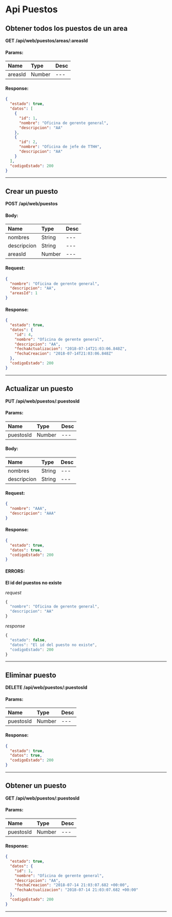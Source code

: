 # Api Puestos

## Obtener todos los puestos de un area

__GET__ __/api/web/puestos/areas/:areasId__


#### Params:
| Name       | Type    | Desc |
| :--------- | :------ | :-------|
| areasId | Number |   ---   |
	

#### Response:

```json
{
  "estado": true,
  "datos": [
    {
      "id": 1,
      "nombre": "Oficina de gerente general",
      "descripcion": "AA"
    },
    {
      "id": 2,
      "nombre": "Oficina de jefe de TTHH",
      "descripcion": "AA"
    }
  ],
  "codigoEstado": 200
}
```


___



## Crear un puesto

__POST__ __/api/web/puestos__


#### Body:
| Name       | Type    | Desc |
| :--------- | :------ | :-------| 
|  nombres  | String  |   ---   | 
|  descripcion  | String  |   ---   | 
|  areasId  | Number  |   ---   | 

#### Request:

```json
{
  "nombre": "Oficina de gerente general",
  "descripcion": "AA",
  "areasId": 1
}
```

#### Response:

```json
{
  "estado": true,
  "datos": {
    "id": 4,
    "nombre": "Oficina de gerente general",
    "descripcion": "AA",
    "fechaActualizacion": "2018-07-14T21:03:06.848Z",
    "fechaCreacion": "2018-07-14T21:03:06.848Z"
  },
  "codigoEstado": 200
}
```


___



## Actualizar un puesto

__PUT__ __/api/web/puestos/:puestosId__


#### Params:
| Name       | Type    | Desc |
| :--------- | :------ | :-------|
| puestosId | Number |   ---   |
	

#### Body:
| Name       | Type    | Desc |
| :--------- | :------ | :-------| 
|  nombres  | String  |   ---   | 
|  descripcion  | String  |   ---   | 

#### Request:

```json
{
  "nombre": "AAA",
  "descripcion": "AAA"
}
```

#### Response:

```json
{
  "estado": true,
  "datos": true,
  "codigoEstado": 200
}
```

#### ERRORS:
__El id del puestos no existe__




_request_

```js
{
  "nombre": "Oficina de gerente general",
  "descripcion": "AA"
}
```

_response_

```js
{
  "estado": false,
  "datos": "El id del puesto no existe",
  "codigoEstado": 200
}
```
	
	


___



## Eliminar puesto

__DELETE__ __/api/web/puestos/:puestosId__


#### Params:
| Name       | Type    | Desc |
| :--------- | :------ | :-------|
| puestosId | Number |   ---   |
	

#### Response:

```json
{
  "estado": true,
  "datos": true,
  "codigoEstado": 200
}
```


___



## Obtener un puesto

__GET__ __/api/web/puestos/:puestosId__


#### Params:
| Name       | Type    | Desc |
| :--------- | :------ | :-------|
| puestosId | Number |   ---   |
	

#### Response:

```json
{
  "estado": true,
  "datos": {
    "id": 1,
    "nombre": "Oficina de gerente general",
    "descripcion": "AA",
    "fechaCreacion": "2018-07-14 21:03:07.682 +00:00",
    "fechaActualizacion": "2018-07-14 21:03:07.682 +00:00"
  },
  "codigoEstado": 200
}
```


___



